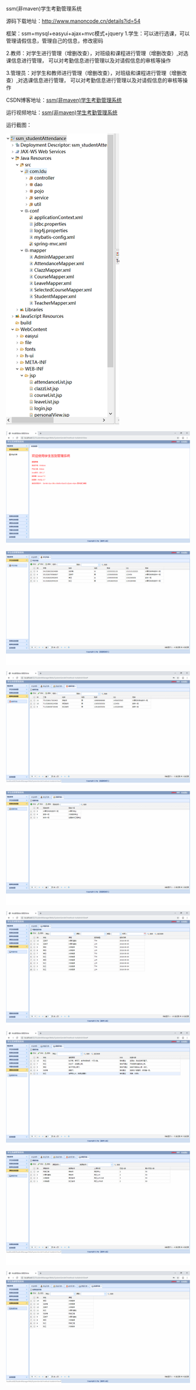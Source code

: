 ssm(非maven)学生考勤管理系统

源码下载地址：http://www.manoncode.cn/details?id=54

框架：ssm+mysql+easyui+ajax+mvc模式+jquery
1.学生：可以进行选课，可以管理请假信息，管理自己的信息，修改密码

2.教师：对学生进行管理（增删改查），对班级和课程进行管理（增删改查）,对选课信息进行管理，
可以对考勤信息进行管理以及对请假信息的审核等操作

3.管理员：对学生和教师进行管理（增删改查），对班级和课程进行管理（增删改查）,对选课信息进行管理，
可以对考勤信息进行管理以及对请假信息的审核等操作

CSDN博客地址：[ssm(非maven)学生考勤管理系统](https://blog.csdn.net/mataodehtml/article/details/118414639)

运行视频地址：[ssm(非maven)学生考勤管理系统](https://www.bilibili.com/video/BV1BK4y1g7zU)

运行截图：

![项目结构](./运行截图/项目结构.png)

![主页](./运行截图/管理员/主页.png)

![学生管理](./运行截图/管理员/学生管理.png)

![教师管理](./运行截图/管理员/教师管理.png)

![班级管理](./运行截图/管理员/班级管理.png)

![考勤管理](./运行截图/管理员/考勤管理.png)

![请假管理](./运行截图/管理员/请假管理.png)

![课程管理](./运行截图/管理员/课程管理.png)

![选课信息管理](./运行截图/管理员/选课信息管理.png)
